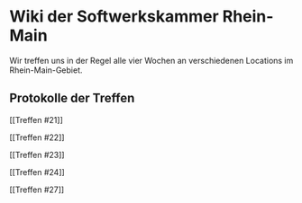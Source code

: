 Wiki der Softwerkskammer Rhein-Main
=======================

Wir treffen uns in der Regel alle vier Wochen an verschiedenen Locations im Rhein-Main-Gebiet.

Protokolle der Treffen
------------------------------

[[Treffen #21]]

[[Treffen #22]]

[[Treffen #23]]

[[Treffen #24]]

[[Treffen #27]]